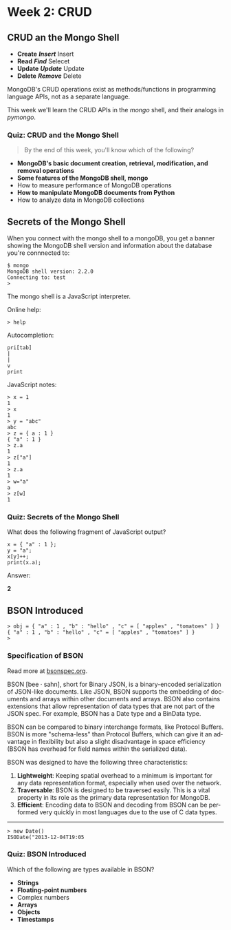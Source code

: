 # Week 2: CRUD

## CRUD an the Mongo Shell

- **Create** ***Insert*** Insert
- **Read** ***Find*** Selecet
- **Update** ***Update*** Update
- **Delete** ***Remove*** Delete

MongoDB's CRUD operations exist as methods/functions in programming language APIs, not as a separate language.

This week we'll learn the CRUD APIs in the *mongo* shell, and their analogs in *pymongo*.

### Quiz: CRUD and the Mongo Shell

> By the end of this week, you'll know which of the following?

- **MongoDB's basic document creation, retrieval, modification, and removal operations**
- **Some features of the MongoDB shell, mongo**
- How to measure performance of MongoDB operations
- **How to manipulate MongoDB documents from Python**
- How to analyze data in MongoDB collections

## Secrets of the Mongo Shell

When you connect with the mongo shell to a mongoDB, you get a banner showing the MongoDB shell version and information about the database you're connnected to:

    $ mongo
    MongoDB shell version: 2.2.0
    Connecting to: test
    > 

The mongo shell is a JavaScript interpreter.

Online help:

    > help

Autocompletion:

    pri[tab]
    |
    |
    v
    print
    

JavaScript notes:

    > x = 1
    1
    > x
    1
    > y = "abc"
    abc
    > z = { a : 1 }
    { "a" : 1 }
    > z.a
    1
    > z["a"]
    1
    > z.a
    1
    > w="a"
    a
    > z[w]
    1
    

### Quiz: Secrets of the Mongo Shell

What does the following fragment of JavaScript output?

    x = { "a" : 1 };
    y = "a";
    x[y]++;
    print(x.a);
    
Answer:

**2**

## BSON Introduced

    > obj = { "a" : 1 , "b" : "hello" , "c" = [ "apples" , "tomatoes" ] }
    { "a" : 1 , "b" : "hello" , "c" = [ "apples" , "tomatoes" ] }
    > 
    
### Specification of BSON

Read more at [bsonspec.org](bsonspec.org).

BSON [bee · sahn], short for Bin­ary JSON, is a bin­ary-en­coded seri­al­iz­a­tion of JSON-like doc­u­ments. Like JSON, BSON sup­ports the em­bed­ding of doc­u­ments and ar­rays with­in oth­er doc­u­ments and ar­rays. BSON also con­tains ex­ten­sions that al­low rep­res­ent­a­tion of data types that are not part of the JSON spec. For ex­ample, BSON has a Date type and a BinData type.

BSON can be com­pared to bin­ary inter­change for­mats, like Proto­col Buf­fers. BSON is more "schema-less" than Proto­col Buf­fers, which can give it an ad­vant­age in flex­ib­il­ity but also a slight dis­ad­vant­age in space ef­fi­ciency (BSON has over­head for field names with­in the seri­al­ized data).

BSON was de­signed to have the fol­low­ing three char­ac­ter­ist­ics:

1. **Lightweight**: Keep­ing spa­tial over­head to a min­im­um is im­port­ant for any data rep­res­ent­a­tion format, es­pe­cially when used over the net­work.
2. **Traversable**:
BSON is de­signed to be tra­versed eas­ily. This is a vi­tal prop­erty in its role as the primary data rep­res­ent­a­tion for Mon­goDB.
3. **Efficient**: En­cod­ing data to BSON and de­cod­ing from BSON can be per­formed very quickly in most lan­guages due to the use of C data types.

---

    > new Date()
    ISODate("2013-12-04T19:05

### Quiz: BSON Introduced

Which of the following are types available in BSON?

- **Strings**
- **Floating-point numbers**
- Complex numbers
- **Arrays**
- **Objects**
- **Timestamps**